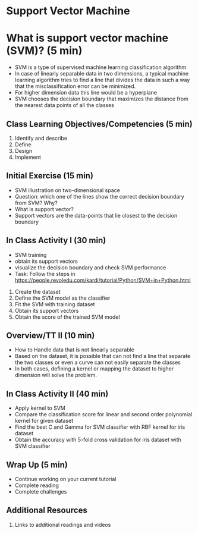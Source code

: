 # Support Vector Machine

# What is support vector machine (SVM)? (5 min)

- SVM is a type of supervised machine learning classification algorithm
- In case of linearly separable data in two dimensions, a typical machine learning algorithm tries to find a line that divides the data in such a way that the misclassification error can be minimized.
- For higher dimension data this line would be a hyperplane
- SVM chooses the decision boundary that maximizes the distance from the nearest data points of all the classes


## Class Learning Objectives/Competencies (5 min)

1. Identify and describe
1. Define
1. Design
1. Implement

## Initial Exercise (15 min)

- SVM illustration on two-dimensional space
- Question: which one of the lines show the correct decision boundary from SVM? Why?
- What is support vector?
- Support vectors are the data-points that lie closest to the decision boundary


## In Class Activity I (30 min)

- SVM training
- obtain its support vectors
- visualize the decision boundary and check SVM performance
- Task: Follow the steps in https://people.revoledu.com/kardi/tutorial/Python/SVM+in+Python.html
1. Create the dataset
1. Define the SVM model as the classifier
1. Fit the SVM with training dataset
1. Obtain its support vectors
1. Obtain the score of the trained SVM model


## Overview/TT II  (10 min)

- How to Handle data that is not linearly separable
- Based on the dataset, it is possible that can not find a line that separate the two classes or even a curve can not easily separate the classes
- In both cases, defining a kernel or mapping the dataset to higher dimension will solve the problem.

## In Class Activity II (40 min)

- Apply kernel to SVM
- Compare the classification score for linear and second order polynomial kernel for given dataset
- Find the best C and Gamma for SVM classifier with RBF kernel for iris dataset
- Obtain the accuracy with 5-fold cross validation for iris dataset with SVM classifier

## Wrap Up (5 min)

- Continue working on your current tutorial
- Complete reading
- Complete challenges

## Additional Resources

1. Links to additional readings and videos
